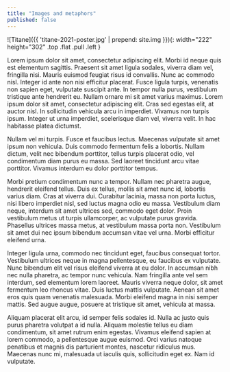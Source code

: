 ```yaml
---
title: "Images and metaphors"
published: false
---
```


![Titane]({{ 'titane-2021-poster.jpg' | prepend: site.img }}){: width="222" height="302" .top .flat .pull .left }

Lorem ipsum dolor sit amet, consectetur adipiscing elit. Morbi id neque quis est elementum sagittis. Praesent sit amet ligula sodales, viverra diam vel, fringilla nisi. Mauris euismod feugiat risus id convallis. Nunc ac commodo nisl. Integer id ante non nisi efficitur placerat. Fusce ligula turpis, venenatis non sapien eget, vulputate suscipit ante. In tempor nulla purus, vestibulum tristique ante hendrerit eu. Nullam ornare mi sit amet varius maximus. Lorem ipsum dolor sit amet, consectetur adipiscing elit. Cras sed egestas elit, at auctor nisl. In sollicitudin vehicula arcu in imperdiet. Vivamus non turpis ipsum. Integer ut urna imperdiet, scelerisque diam vel, viverra velit. In hac habitasse platea dictumst.

Nullam vel mi turpis. Fusce et faucibus lectus. Maecenas vulputate sit amet ipsum non vehicula. Duis commodo fermentum felis a lobortis. Nullam dictum, velit nec bibendum porttitor, tellus turpis placerat odio, vel condimentum diam purus eu massa. Sed laoreet tincidunt arcu vitae porttitor. Vivamus interdum eu dolor porttitor tempus.

Morbi pretium condimentum nunc a tempor. Nullam nec pharetra augue, hendrerit eleifend tellus. Duis ex tellus, mollis sit amet nunc id, lobortis varius diam. Cras at viverra dui. Curabitur lacinia, massa non porta luctus, nisi libero imperdiet nisl, sed luctus magna odio eu massa. Vestibulum diam neque, interdum sit amet ultrices sed, commodo eget dolor. Proin vestibulum metus ut turpis ullamcorper, ac vulputate purus gravida. Phasellus ultrices massa metus, at vestibulum massa porta non. Vestibulum sit amet dui nec ipsum bibendum accumsan vitae vel urna. Morbi efficitur eleifend urna.

Integer ligula urna, commodo nec tincidunt eget, faucibus consequat tortor. Vestibulum ultrices neque in magna pellentesque, eu faucibus ex vulputate. Nunc bibendum elit vel risus eleifend viverra at eu dolor. In accumsan nibh nec nulla pharetra, ac tempor nunc vehicula. Nam fringilla ante vel sem interdum, sed elementum lorem laoreet. Mauris viverra neque dolor, sit amet fermentum leo rhoncus vitae. Duis luctus mattis vulputate. Aenean sit amet eros quis quam venenatis malesuada. Morbi eleifend magna in nisi semper mattis. Sed augue augue, posuere at tristique sit amet, vehicula at massa.

Aliquam placerat elit arcu, id semper felis sodales id. Nulla ac justo quis purus pharetra volutpat a id nulla. Aliquam molestie tellus eu diam condimentum, sit amet rutrum enim egestas. Vivamus eleifend sapien at lorem commodo, a pellentesque augue euismod. Orci varius natoque penatibus et magnis dis parturient montes, nascetur ridiculus mus. Maecenas nunc mi, malesuada ut iaculis quis, sollicitudin eget ex. Nam id vulputate.
